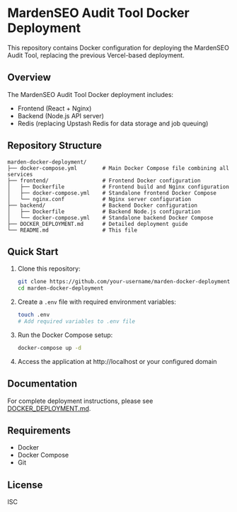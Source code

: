 # MardenSEO Audit Tool Docker Deployment

This repository contains Docker configuration for deploying the MardenSEO Audit Tool, replacing the previous Vercel-based deployment.

## Overview

The MardenSEO Audit Tool Docker deployment includes:

- Frontend (React + Nginx)
- Backend (Node.js API server)
- Redis (replacing Upstash Redis for data storage and job queuing)

## Repository Structure

```
marden-docker-deployment/
├── docker-compose.yml        # Main Docker Compose file combining all services
├── frontend/                 # Frontend Docker configuration
│   ├── Dockerfile            # Frontend build and Nginx configuration
│   ├── docker-compose.yml    # Standalone frontend Docker Compose
│   └── nginx.conf            # Nginx server configuration
├── backend/                  # Backend Docker configuration
│   ├── Dockerfile            # Backend Node.js configuration
│   └── docker-compose.yml    # Standalone backend Docker Compose
├── DOCKER_DEPLOYMENT.md      # Detailed deployment guide
└── README.md                 # This file
```

## Quick Start

1. Clone this repository:
   ```bash
   git clone https://github.com/your-username/marden-docker-deployment.git
   cd marden-docker-deployment
   ```

2. Create a `.env` file with required environment variables:
   ```bash
   touch .env
   # Add required variables to .env file
   ```

3. Run the Docker Compose setup:
   ```bash
   docker-compose up -d
   ```

4. Access the application at http://localhost or your configured domain

## Documentation

For complete deployment instructions, please see [DOCKER_DEPLOYMENT.md](./DOCKER_DEPLOYMENT.md).

## Requirements

- Docker
- Docker Compose
- Git

## License

ISC
